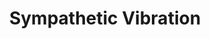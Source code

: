 ---
title: "Sympathetic Vibration"

spell:
  schools:
    - name:        "Evocation"
      subschools:  []
      descriptors: ["Sonic"]
  classes:
    - name:  "Bard"
      abbr:  "Brd"
      level: 6
  components:         [V, S, F]
  castingTime:        "10 minutes"
  range:              "Touch"
  target:             "One freestanding structure"
  duration:           "Up to 1 round/level"
  savingThrow:        "None; see text"
  spellResistance:    "Yes"
  focus:              "A tuning fork."
  description:        |
    By attuning yourself to a freestanding structure such you can create a damaging vibration within it. Once it begins, the vibration deals {% die_roll 2 10 0 %} points of damage per round to the target structure. (Hardness has no effect on the spell's damage.) You can choose at the time of casting to limit the duration of the spell; otherwise it lasts for 1 round/ level. If the spell is cast upon a target that is not freestanding the surrounding stone dissipates the effect and no damage occurs.

    Sympathetic vibration cannot affect creatures (including constructs). Since a structure is an unattended object, it gets no saving throw to resist the effect.
---